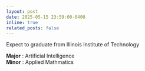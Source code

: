 ```yaml
---
layout: post
date: 2025-05-15 23:59:00-0400
inline: true
related_posts: false
---
```


Expect to graduate from Illinois Institute of Technology &nbsp;&nbsp;

**Major** : Artificial Intelligence  
**Minor** : Applied Mathmatics
